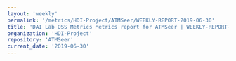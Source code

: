 ```yaml
---
layout: 'weekly'
permalink: '/metrics/HDI-Project/ATMSeer/WEEKLY-REPORT-2019-06-30'
title: 'DAI Lab OSS Metrics Metrics report for ATMSeer | WEEKLY-REPORT-2019-06-30'
organization: 'HDI-Project'
repository: 'ATMSeer'
current_date: '2019-06-30'
---
```

